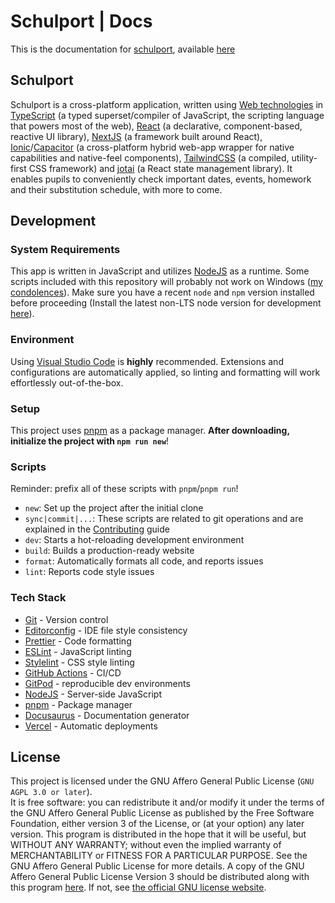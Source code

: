 # Schulport | Docs

This is the documentation for [schulport](https://github.com/3x071c/schulport), available [here](https://docs.schulport.com)

## Schulport

Schulport is a cross-platform application, written using [Web technologies](https://developer.mozilla.org/en-US/docs/Learn) in [TypeScript](https://www.typescriptlang.org/) (a typed superset/compiler of JavaScript, the scripting language that powers most of the web), [React](https://reactjs.org/) (a declarative, component-based, reactive UI library), [NextJS](https://nextjs.org/) (a framework built around React), [Ionic](https://ionicframework.com/)/[Capacitor](https://capacitorjs.com/) (a cross-platform hybrid web-app wrapper for native capabilities and native-feel components), [TailwindCSS](https://tailwindcss.com/) (a compiled, utility-first CSS framework) and [jotai](https://jotai.pmnd.rs/) (a React state management library). It enables pupils to conveniently check important dates, events, homework and their substitution schedule, with more to come.

## Development

### System Requirements

This app is written in JavaScript and utilizes [NodeJS](https://nodejs.org) as a runtime. Some scripts included with this repository will probably not work on Windows ([m](https://tinyurl.com/nuub2bq)[y](https://tinyurl.com/y2emej63)[ ](https://tinyurl.com/y2lzznux)[c](https://tinyurl.com/y3v8vo5a)[o](https://tinyurl.com/y4qcfkw3)[n](https://tinyurl.com/y5gm9ysv)[d](https://tinyurl.com/y69uplwl)[o](https://tinyurl.com/yygc57ta)[l](https://tinyurl.com/yynoa7ql)[e](https://tinyurl.com/y3shavwn)[n](https://tinyurl.com/yxladmrj)[c](https://tinyurl.com/y3yxymqr)[e](https://tinyurl.com/y2c6alo5)[s](https://tinyurl.com/y5qtqr6p)). Make sure you have a recent `node` and `npm` version installed before proceeding (Install the latest non-LTS node version for development [here](https://nodejs.org/)).

### Environment

Using [Visual Studio Code](https://code.visualstudio.com) is **highly** recommended. Extensions and configurations are automatically applied, so linting and formatting will work effortlessly out-of-the-box.

### Setup

This project uses [pnpm](https://pnpm.io/) as a package manager. **After downloading, initialize the project with `npm run new`**!

### Scripts

Reminder: prefix all of these scripts with `pnpm`/`pnpm run`!

-   `new`: Set up the project after the initial clone
-   `sync|commit|...`: These scripts are related to git operations and are explained in the [Contributing](CONTRIBUTING.md) guide
-   `dev`: Starts a hot-reloading development environment
-   `build`: Builds a production-ready website
-   `format`: Automatically formats all code, and reports issues
-   `lint`: Reports code style issues

### Tech Stack

-   [Git](https://git-scm.com/) - Version control
-   [Editorconfig](https://editorconfig.org/) - IDE file style consistency
-   [Prettier](https://prettier.io/) - Code formatting
-   [ESLint](https://eslint.org/) - JavaScript linting
-   [Stylelint](https://stylelint.io/) - CSS style linting
-   [GitHub Actions](https://github.com/features/actions) - CI/CD
-   [GitPod](https://www.gitpod.io/) - reproducible dev environments
-   [NodeJS](https://nodejs.org/en/) - Server-side JavaScript
-   [pnpm](https://pnpm.io/) - Package manager
-   [Docusaurus](https://github.com/facebook/docusaurus) - Documentation generator
-   [Vercel](https://vercel.com/) - Automatic deployments

## License

This project is licensed under the GNU Affero General Public License (`GNU AGPL 3.0 or later`).<br /> It is free software: you can redistribute it and/or modify it under the terms of the GNU Affero General Public License as published by the Free Software Foundation, either version 3 of the License, or (at your option) any later version. This program is distributed in the hope that it will be useful, but WITHOUT ANY WARRANTY; without even the implied warranty of MERCHANTABILITY or FITNESS FOR A PARTICULAR PURPOSE. See the GNU Affero General Public License for more details. A copy of the GNU Affero General Public License Version 3 should be distributed along with this program [here](COPYING). If not, see [the official GNU license website](https://www.gnu.org/licenses/).
